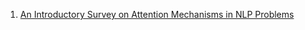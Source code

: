 1. [An Introductory Survey on Attention Mechanisms in NLP Problems](https://arxiv.org/pdf/1811.05544.pdf)
